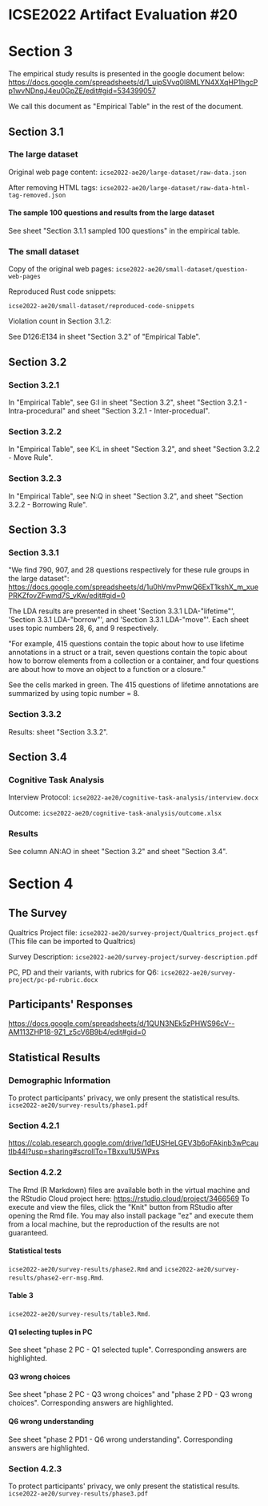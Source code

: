 # ICSE2022 Artifact Evaluation #20

# Section 3
The empirical study results is presented in the google document below:
https://docs.google.com/spreadsheets/d/1_uipSVvq0l8MLYN4XXqHP1hgcPp1wvNDnqJ4eu0GpZE/edit#gid=534399057

We call this document as "Empirical Table" in the rest of the document.

## Section 3.1
### The large dataset
Original web page content:
`icse2022-ae20/large-dataset/raw-data.json`

After removing HTML tags:
`icse2022-ae20/large-dataset/raw-data-html-tag-removed.json`
#### The sample 100 questions and results from the large dataset
See sheet "Section 3.1.1 sampled 100 questions" in the empirical table.

### The small dataset
Copy of the original web pages:
`icse2022-ae20/small-dataset/question-web-pages`

Reproduced Rust code snippets:

`icse2022-ae20/small-dataset/reproduced-code-snippets`



Violation count in Section 3.1.2:

See D126:E134 in sheet "Section 3.2" of "Empirical Table".


## Section 3.2
### Section 3.2.1
In "Empirical Table", see G:I in sheet "Section 3.2", sheet "Section 3.2.1 - Intra-procedural" and sheet "Section 3.2.1 - Inter-procedual".

### Section 3.2.2
In "Empirical Table", see K:L in sheet "Section 3.2", and sheet "Section 3.2.2 - Move Rule".

### Section 3.2.3
In "Empirical Table", see N:Q in sheet "Section 3.2", and sheet "Section 3.2.2 - Borrowing Rule".

## Section 3.3

### Section 3.3.1
"We find 790, 907, and 28 questions respectively for these rule
groups in the large dataset":
https://docs.google.com/spreadsheets/d/1u0hVmvPmwQ6ExT1kshX_m_xuePRKZfovZFwmd7S_vKw/edit#gid=0

The LDA results are presented in sheet 'Section 3.3.1 LDA-"lifetime"',
'Section 3.3.1 LDA-"borrow"', and 'Section 3.3.1 LDA-"move"'.
Each sheet uses topic numbers 28, 6, and 9 respectively.

"For example, 415 questions contain the topic about how
to use lifetime annotations in a struct or a trait, seven questions
contain the topic about how to borrow elements from a collection or
a container, and four questions are about how to move an object to a
function or a closure."

See the cells marked in green. The 415 questions of lifetime annotations
are summarized by using topic number = 8.


### Section 3.3.2
Results: sheet "Section 3.3.2".


## Section 3.4
### Cognitive Task Analysis
Interview Protocol: `icse2022-ae20/cognitive-task-analysis/interview.docx`

Outcome: `icse2022-ae20/cognitive-task-analysis/outcome.xlsx`

### Results
See column AN:AO in sheet "Section 3.2" and sheet "Section 3.4".

# Section 4
## The Survey
Qualtrics Project file: `icse2022-ae20/survey-project/Qualtrics_project.qsf` (This file can be imported to Qualtrics)

Survey Description: `icse2022-ae20/survey-project/survey-description.pdf`

PC, PD and their variants, with rubrics for Q6:
`icse2022-ae20/survey-project/pc-pd-rubric.docx`

## Participants' Responses

https://docs.google.com/spreadsheets/d/1QUN3NEk5zPHWS96cV--AM113ZHP18-9Z1_z5cV6B9b4/edit#gid=0

## Statistical Results

### Demographic Information
To protect participants' privacy, we only present the statistical results.
`icse2022-ae20/survey-results/phase1.pdf`

### Section 4.2.1
https://colab.research.google.com/drive/1dEUSHeLGEV3b6oFAkjnb3wPcautIb44I?usp=sharing#scrollTo=TBxxu1U5WPxs

### Section 4.2.2 
The Rmd (R Markdown) files are available both in the virtual machine and the RStudio Cloud project here:
https://rstudio.cloud/project/3466569
To execute and view the files, click the "Knit" button from RStudio after opening the Rmd file.
You may also install package "ez" and execute them from a local machine, but the reproduction of the results are not
guaranteed.
#### Statistical tests
`icse2022-ae20/survey-results/phase2.Rmd` and `icse2022-ae20/survey-results/phase2-err-msg.Rmd`.
#### Table 3
`icse2022-ae20/survey-results/table3.Rmd`.
#### Q1 selecting tuples in PC
See sheet "phase 2 PC - Q1 selected tuple". 
Corresponding answers are highlighted.
#### Q3 wrong choices
See sheet "phase 2 PC - Q3 wrong choices" and "phase 2 PD - Q3 wrong choices".
Corresponding answers are highlighted.
#### Q6 wrong understanding
See sheet "phase 2 PD1 - Q6 wrong understanding".
Corresponding answers are highlighted.
### Section 4.2.3 
To protect participants' privacy, we only present the statistical results.
`icse2022-ae20/survey-results/phase3.pdf`

